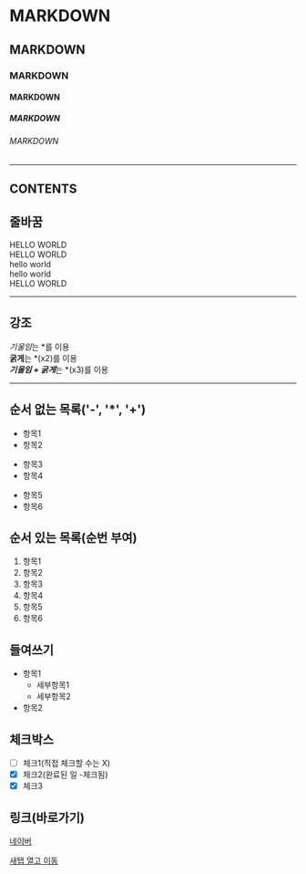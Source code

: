 
<!-- 제목 -->

# MARKDOWN
## MARKDOWN
### MARKDOWN
#### MARKDOWN
##### MARKDOWN
###### MARKDOWN

<!-- 수평선 : '---', '***', '___' 모두 사용 가능 -->
---
CONTENTS 
---

<!-- 줄바꿈 : 문장 끝 space 2번, <br태그> -->
## 줄바꿈
HELLO WORLD  
HELLO WORLD<br>
hello world<br>
hello world<br>
HELLO WORLD<br>

---
<!-- 강조 : 기울임(*), 굵게(**), 굵게+기울임(***) -->
## 강조
*기울임*는 *를 이용  
**굵게**는 *(x2)를 이용  
***기울임 + 굵게***는 *(x3)를 이용  

---
<!-- 목록 -->
## 순서 없는 목록('-', '*', '+')
- 항목1
- 항목2
* 항목3
* 항목4
+ 항목5
+ 항목6

## 순서 있는 목록(순번 부여)
1. 항목1
2. 항목2
3. 항목3
4. 항목4
5. 항목5
6. 항목6

## 들여쓰기
- 항목1
  - 세부항목1
  - 세부항목2
- 항목2

## 체크박스
- [ ] 체크1(직접 체크할 수는 X)
- [x] 체크2(완료된 일 -체크됨)
- [x] 체크3

## 링크(바로가기)
<!-- [텍스트](URL) -->
[네이버](https://www.naver.com)

<!-- 새 탭열고 URL로 이동 -->
<a href="https://www.figma.com/design/l29jaB1gN1cKyTcwDkgQLP/%EB%B8%8C%EB%9E%9C%EB%93%9C%EC%95%8C%EB%B0%94_%ED%94%84%EB%A0%88%EC%9E%84?node-id=0-1&t=LL1K2sAzvZG3EQEn-1" tasrget="_blank">새탭 열고 이동</a>


























